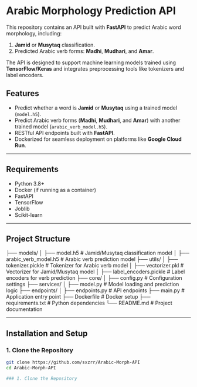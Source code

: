 # Arabic Morphology Prediction API

This repository contains an API built with **FastAPI** to predict Arabic word morphology, including:
1. **Jamid** or **Musytaq** classification.
2. Predicted Arabic verb forms: **Madhi**, **Mudhari**, and **Amar**.

The API is designed to support machine learning models trained using **TensorFlow/Keras** and integrates preprocessing tools like tokenizers and label encoders.

## Features
- Predict whether a word is **Jamid** or **Musytaq** using a trained model (`model.h5`).
- Predict Arabic verb forms (**Madhi**, **Mudhari**, and **Amar**) with another trained model (`arabic_verb_model.h5`).
- RESTful API endpoints built with **FastAPI**.
- Dockerized for seamless deployment on platforms like **Google Cloud Run**.

---

## Requirements
- Python 3.8+
- Docker (if running as a container)
- FastAPI
- TensorFlow
- Joblib
- Scikit-learn

---

## Project Structure
├── models/ │ ├── model.h5 # Jamid/Musytaq classification model │ ├── arabic_verb_model.h5 # Arabic verb prediction model ├── utils/ │ ├── tokenizer.pickle # Tokenizer for Arabic verb model │ ├── vectorizer.pkl # Vectorizer for Jamid/Musytaq model │ ├── label_encoders.pickle # Label encoders for verb prediction ├── core/ │ ├── config.py # Configuration settings ├── services/ │ ├── model.py # Model loading and prediction logic ├── endpoints/ │ ├── endpoints.py # API endpoints ├── main.py # Application entry point ├── Dockerfile # Docker setup ├── requirements.txt # Python dependencies └── README.md # Project documentation

---

## Installation and Setup

### 1. Clone the Repository
```bash
git clone https://github.com/sxzrr/Arabic-Morph-API
cd Arabic-Morph-API

### 1. Clone the Repository
